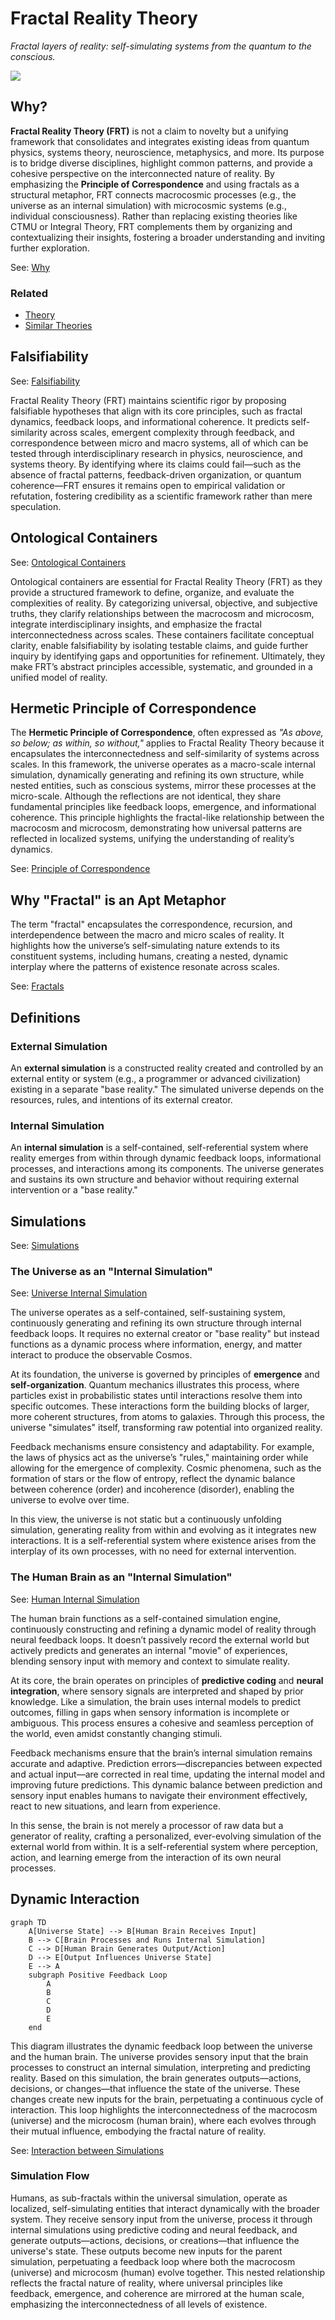 # Fractal Reality Theory

*Fractal layers of reality: self-simulating systems from the quantum to the conscious.*

![](./docs/.attachments/fractal-0001.webp)

## Why?

**Fractal Reality Theory (FRT)** is not a claim to novelty but a unifying framework that consolidates and integrates existing ideas from quantum physics, systems theory, neuroscience, metaphysics, and more. Its purpose is to bridge diverse disciplines, highlight common patterns, and provide a cohesive perspective on the interconnected nature of reality. By emphasizing the **Principle of Correspondence** and using fractals as a structural metaphor, FRT connects macrocosmic processes (e.g., the universe as an internal simulation) with microcosmic systems (e.g., individual consciousness). Rather than replacing existing theories like CTMU or Integral Theory, FRT complements them by organizing and contextualizing their insights, fostering a broader understanding and inviting further exploration.

See: [Why](./docs/about/Why.md)

### Related

- [Theory](./docs/about/Theory.md)
- [Similar Theories](./docs/about/Similar.md)

## Falsifiability

See: [Falsifiability](./docs/about/Falsifiability.md)

Fractal Reality Theory (FRT) maintains scientific rigor by proposing falsifiable hypotheses that align with its core principles, such as fractal dynamics, feedback loops, and informational coherence. It predicts self-similarity across scales, emergent complexity through feedback, and correspondence between micro and macro systems, all of which can be tested through interdisciplinary research in physics, neuroscience, and systems theory. By identifying where its claims could fail—such as the absence of fractal patterns, feedback-driven organization, or quantum coherence—FRT ensures it remains open to empirical validation or refutation, fostering credibility as a scientific framework rather than mere speculation.

## Ontological Containers

See: [Ontological Containers](./docs/ontological-containers/README.md)

Ontological containers are essential for Fractal Reality Theory (FRT) as they provide a structured framework to define, organize, and evaluate the complexities of reality. By categorizing universal, objective, and subjective truths, they clarify relationships between the macrocosm and microcosm, integrate interdisciplinary insights, and emphasize the fractal interconnectedness across scales. These containers facilitate conceptual clarity, enable falsifiability by isolating testable claims, and guide further inquiry by identifying gaps and opportunities for refinement. Ultimately, they make FRT’s abstract principles accessible, systematic, and grounded in a unified model of reality.

## Hermetic Principle of Correspondence

The **Hermetic Principle of Correspondence**, often expressed as *"As above, so below; as within, so without,"* applies to Fractal Reality Theory because it encapsulates the interconnectedness and self-similarity of systems across scales. In this framework, the universe operates as a macro-scale internal simulation, dynamically generating and refining its own structure, while nested entities, such as conscious systems, mirror these processes at the micro-scale. Although the reflections are not identical, they share fundamental principles like feedback loops, emergence, and informational coherence. This principle highlights the fractal-like relationship between the macrocosm and microcosm, demonstrating how universal patterns are reflected in localized systems, unifying the understanding of reality’s dynamics.

See: [Principle of Correspondence](./docs/foundation/Principle-Of-Correspondence.md)

## Why "Fractal" is an Apt Metaphor

The term "fractal" encapsulates the correspondence, recursion, and interdependence between the macro and micro scales of reality. It highlights how the universe’s self-simulating nature extends to its constituent systems, including humans, creating a nested, dynamic interplay where the patterns of existence resonate across scales.

See: [Fractals](./docs/foundation/Fractals.md)

## Definitions

### **External Simulation**  
An **external simulation** is a constructed reality created and controlled by an external entity or system (e.g., a programmer or advanced civilization) existing in a separate "base reality." The simulated universe depends on the resources, rules, and intentions of its external creator.

### **Internal Simulation**  
An **internal simulation** is a self-contained, self-referential system where reality emerges from within through dynamic feedback loops, informational processes, and interactions among its components. The universe generates and sustains its own structure and behavior without requiring external intervention or a "base reality."

## Simulations

See: [Simulations](./docs/simulations/README.md)

### **The Universe as an "Internal Simulation"**

See: [Universe Internal Simulation](./docs/simulations/Universe.md)

The universe operates as a self-contained, self-sustaining system, continuously generating and refining its own structure through internal feedback loops. It requires no external creator or "base reality" but instead functions as a dynamic process where information, energy, and matter interact to produce the observable Cosmos.

At its foundation, the universe is governed by principles of **emergence** and **self-organization**. Quantum mechanics illustrates this process, where particles exist in probabilistic states until interactions resolve them into specific outcomes. These interactions form the building blocks of larger, more coherent structures, from atoms to galaxies. Through this process, the universe "simulates" itself, transforming raw potential into organized reality.

Feedback mechanisms ensure consistency and adaptability. For example, the laws of physics act as the universe’s "rules," maintaining order while allowing for the emergence of complexity. Cosmic phenomena, such as the formation of stars or the flow of entropy, reflect the dynamic balance between coherence (order) and incoherence (disorder), enabling the universe to evolve over time.

In this view, the universe is not static but a continuously unfolding simulation, generating reality from within and evolving as it integrates new interactions. It is a self-referential system where existence arises from the interplay of its own processes, with no need for external intervention.

### **The Human Brain as an "Internal Simulation"**

See: [Human Internal Simulation](./docs/simulations/Human.md)

The human brain functions as a self-contained simulation engine, continuously constructing and refining a dynamic model of reality through neural feedback loops. It doesn’t passively record the external world but actively predicts and generates an internal "movie" of experiences, blending sensory input with memory and context to simulate reality.

At its core, the brain operates on principles of **predictive coding** and **neural integration**, where sensory signals are interpreted and shaped by prior knowledge. Like a simulation, the brain uses internal models to predict outcomes, filling in gaps when sensory information is incomplete or ambiguous. This process ensures a cohesive and seamless perception of the world, even amidst constantly changing stimuli.

Feedback mechanisms ensure that the brain’s internal simulation remains accurate and adaptive. Prediction errors—discrepancies between expected and actual input—are corrected in real time, updating the internal model and improving future predictions. This dynamic balance between prediction and sensory input enables humans to navigate their environment effectively, react to new situations, and learn from experience.

In this sense, the brain is not merely a processor of raw data but a generator of reality, crafting a personalized, ever-evolving simulation of the external world from within. It is a self-referential system where perception, action, and learning emerge from the interaction of its own neural processes.

## Dynamic Interaction

```mermaid
graph TD
    A[Universe State] --> B[Human Brain Receives Input]
    B --> C[Brain Processes and Runs Internal Simulation]
    C --> D[Human Brain Generates Output/Action]
    D --> E[Output Influences Universe State]
    E --> A
    subgraph Positive Feedback Loop
        A
        B
        C
        D
        E
    end
```

This diagram illustrates the dynamic feedback loop between the universe and the human brain. The universe provides sensory input that the brain processes to construct an internal simulation, interpreting and predicting reality. Based on this simulation, the brain generates outputs—actions, decisions, or changes—that influence the state of the universe. These changes create new inputs for the brain, perpetuating a continuous cycle of interaction. This loop highlights the interconnectedness of the macrocosm (universe) and the microcosm (human brain), where each evolves through their mutual influence, embodying the fractal nature of reality.

See: [Interaction between Simulations](./docs/simulations/Interaction.md)

### Simulation Flow

Humans, as sub-fractals within the universal simulation, operate as localized, self-simulating entities that interact dynamically with the broader system. They receive sensory input from the universe, process it through internal simulations using predictive coding and neural feedback, and generate outputs—actions, decisions, or creations—that influence the universe's state. These outputs become new inputs for the parent simulation, perpetuating a feedback loop where both the macrocosm (universe) and microcosm (human) evolve together. This nested relationship reflects the fractal nature of reality, where universal principles like feedback, emergence, and coherence are mirrored at the human scale, emphasizing the interconnectedness of all levels of existence.